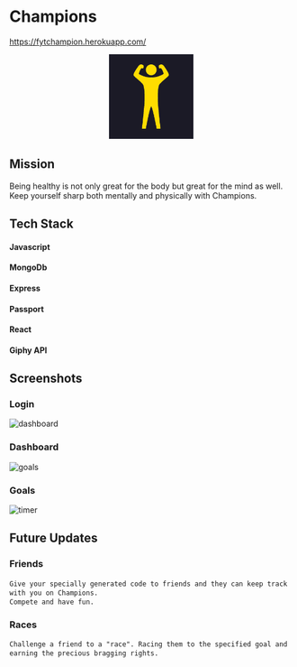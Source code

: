 # Champions

https://fytchampion.herokuapp.com/

<div align="center"><img src="./public/icon.png" width="150px" /></div>

## Mission

Being healthy is not only great for the body but great for the mind as well. Keep yourself sharp both mentally and physically with Champions.

## Tech Stack

#### Javascript
#### MongoDb
#### Express
#### Passport
#### React
#### Giphy API

## Screenshots

### Login

<img alt='dashboard' src='https://user-images.githubusercontent.com/41643910/55285977-b32ceb80-5352-11e9-8b4b-d630343531a7.PNG' />

### Dashboard

<img alt='goals' src='https://user-images.githubusercontent.com/41643910/55285980-b7590900-5352-11e9-9f1d-59e644e62525.PNG' />

### Goals

<img alt='timer' src='https://user-images.githubusercontent.com/41643910/55285983-b9bb6300-5352-11e9-8d56-f139471f637f.PNG' />

## Future Updates

### Friends

    Give your specially generated code to friends and they can keep track with you on Champions.
    Compete and have fun.

### Races

    Challenge a friend to a "race". Racing them to the specified goal and earning the precious bragging rights.